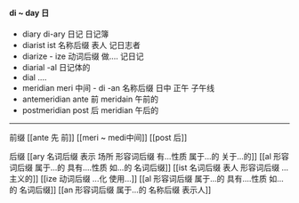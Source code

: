 #### di ~ day 日

- diary di-ary 日记 日记簿
- diarist  ist 名称后缀 表人 记日志者
- diarize  - ize 动词后缀 做....  记日记
- diarial -al 日记体的 
- dial  ....
- meridian meri 中间 - di -an 名称后缀 日中 正午 子午线
- antemeridian ante 前 meridain 午前的
- postmeridian post 后 meridian 午后的


----
前缀
[[ante 先 前]]
[[meri ~ medi中间]]
[[post 后]]

后缀
[[ary 名词后缀 表示 场所  形容词后缀 有...性质 属于...的 关于...的]]
[[al 形容词后缀   属于...的  具有....性质  如...的   名词后缀]]
[[ist  名词后缀 表人 形容词后缀 ...主义的]]
[[ize 动词后缀 ...化 使用...]]
[[al 形容词后缀   属于...的  具有....性质  如...的   名词后缀]]
[[an 形容词后缀  属于...的    名称后缀  表示人]]
